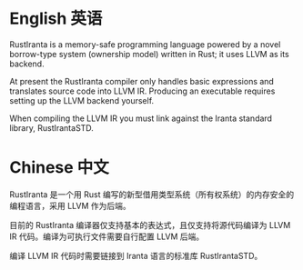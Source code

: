 # English 英语

RustIranta is a memory-safe programming language powered by a novel borrow-type system (ownership model) written in Rust; it uses LLVM as its backend.

At present the RustIranta compiler only handles basic expressions and translates source code into LLVM IR. Producing an executable requires setting up the LLVM backend yourself.

When compiling the LLVM IR you must link against the Iranta standard library, RustIrantaSTD.

# Chinese 中文

RustIranta 是一个用 Rust 编写的新型借用类型系统（所有权系统）的内存安全的编程语言，采用 LLVM 作为后端。

目前的 RustIranta 编译器仅支持基本的表达式，且仅支持将源代码编译为 LLVM IR 代码。编译为可执行文件需要自行配置 LLVM 后端。

编译 LLVM IR 代码时需要链接到 Iranta 语言的标准库 RustIrantaSTD。
